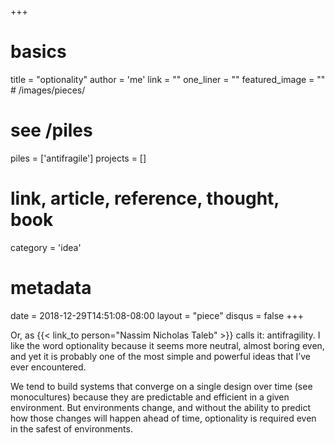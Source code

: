 +++
# basics
title     		 = "optionality"
author    		 = 'me'
link      		 = ""
one_liner 		 = ""
featured_image = "" # /images/pieces/

# see /piles
piles     		 = ['antifragile']
projects			 = []

# link, article, reference, thought, book
category  		 = 'idea' 

# metadata
date      		 = 2018-12-29T14:51:08-08:00
layout    		 = "piece"
disqus    		 = false
+++

Or, as {{< link_to person="Nassim Nicholas Taleb" >}} calls it: antifragility. I like the word optionality because it seems more neutral, almost boring even, and yet it is probably one of the most simple and powerful ideas that I’ve ever encountered.

We tend to build systems that converge on a single design over time (see monocultures) because they are predictable and efficient in a given environment. But environments change, and without the ability to predict how those changes will happen ahead of time, optionality is required even in the safest of environments.